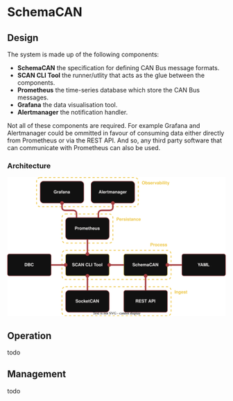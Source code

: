 # SchemaCAN

## Design

The system is made up of the following components:
- **SchemaCAN** the specification for defining CAN Bus message formats.
- **SCAN CLI Tool** the runner/utlity that acts as the glue between the components.
- **Prometheus** the time-series database which store the CAN Bus messages.
- **Grafana** the data visualisation tool.
- **Alertmanager** the notification handler.

Not all of these components are required. For example Grafana and Alertmanager could be ommitted in favour of consuming data either directly from Prometheus or via the REST API. And so, any third party software that can communicate with Prometheus can also be used.

### Architecture

![image](docs/img/scan_architecture.drawio.svg)

## Operation

todo

## Management

todo
